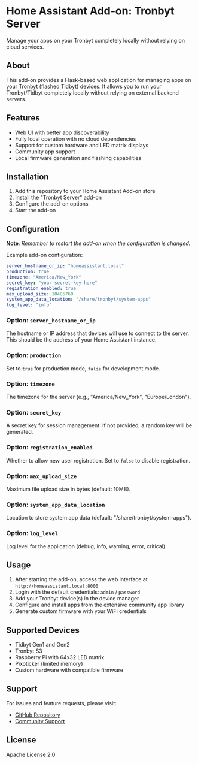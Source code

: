 # Home Assistant Add-on: Tronbyt Server

Manage your apps on your Tronbyt completely locally without relying on cloud services.

## About

This add-on provides a Flask-based web application for managing apps on your Tronbyt (flashed Tidbyt) devices. It allows you to run your Tronbyt/Tidbyt completely locally without relying on external backend servers.

## Features

- Web UI with better app discoverability
- Fully local operation with no cloud dependencies
- Support for custom hardware and LED matrix displays
- Community app support
- Local firmware generation and flashing capabilities

## Installation

1. Add this repository to your Home Assistant Add-on store
2. Install the "Tronbyt Server" add-on
3. Configure the add-on options
4. Start the add-on

## Configuration

**Note**: _Remember to restart the add-on when the configuration is changed._

Example add-on configuration:

```yaml
server_hostname_or_ip: "homeassistant.local"
production: true
timezone: "America/New_York"
secret_key: "your-secret-key-here"
registration_enabled: true
max_upload_size: 10485760
system_app_data_location: "/share/tronbyt/system-apps"
log_level: "info"
```

### Option: `server_hostname_or_ip`

The hostname or IP address that devices will use to connect to the server. This should be the address of your Home Assistant instance.

### Option: `production`

Set to `true` for production mode, `false` for development mode.

### Option: `timezone`

The timezone for the server (e.g., "America/New_York", "Europe/London").

### Option: `secret_key`

A secret key for session management. If not provided, a random key will be generated.

### Option: `registration_enabled`

Whether to allow new user registration. Set to `false` to disable registration.

### Option: `max_upload_size`

Maximum file upload size in bytes (default: 10MB).

### Option: `system_app_data_location`

Location to store system app data (default: "/share/tronbyt/system-apps").

### Option: `log_level`

Log level for the application (debug, info, warning, error, critical).

## Usage

1. After starting the add-on, access the web interface at `http://homeassistant.local:8000`
2. Login with the default credentials: `admin` / `password`
3. Add your Tronbyt device(s) in the device manager
4. Configure and install apps from the extensive community app library
5. Generate custom firmware with your WiFi credentials

## Supported Devices

- Tidbyt Gen1 and Gen2
- Tronbyt S3
- Raspberry Pi with 64x32 LED matrix
- Pixoticker (limited memory)
- Custom hardware with compatible firmware

## Support

For issues and feature requests, please visit:
- [GitHub Repository](https://github.com/tronbyt/server)
- [Community Support](https://github.com/tronbyt/server/issues)

## License

Apache License 2.0